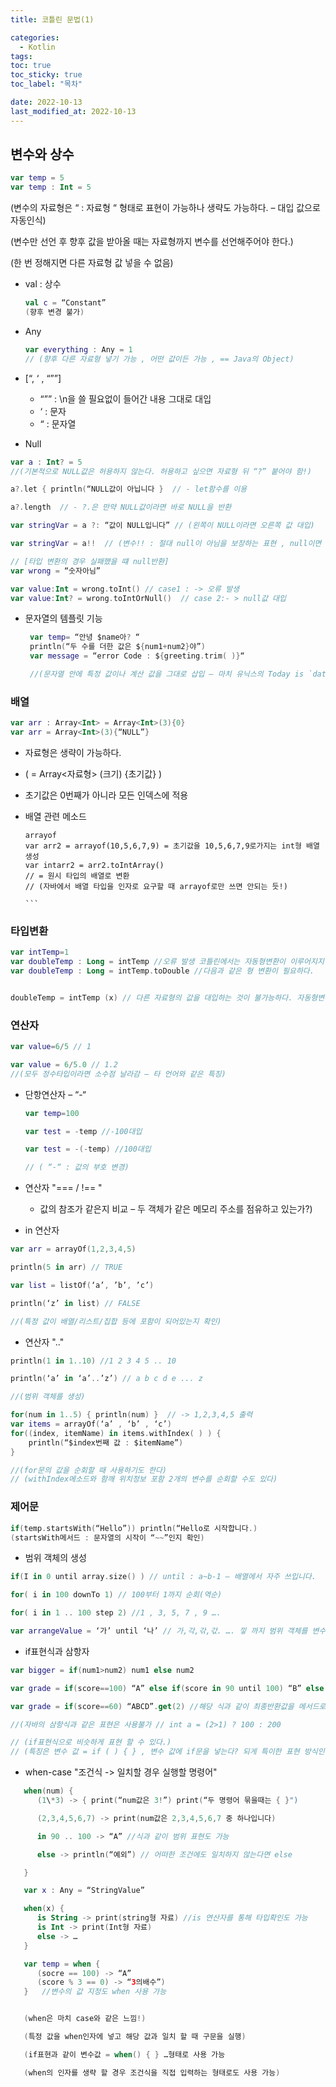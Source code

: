 ```yaml
---
title: 코틀린 문법(1)

categories:
  - Kotlin
tags:
toc: true
toc_sticky: true
toc_label: "목차"

date: 2022-10-13
last_modified_at: 2022-10-13
---
```


## 변수와 상수

```kotlin
var temp = 5
var temp : Int = 5
```

(변수의 자료형은 “ : 자료형 “ 형태로 표현이 가능하나 생략도 가능하다. – 대입 값으로 자동인식)

(변수만 선언 후 향후 값을 받아올 때는 자료형까지 변수를 선언해주어야 한다.)

(한 번 정해지면 다른 자료형 값 넣을 수 없음)

- val : 상수

  ```kotlin
  val c = “Constant”
  (향후 변경 불가)
  ```

- Any

  ```kotlin
  var everything : Any = 1
  // (향후 다른 자료형 넣기 가능 , 어떤 값이든 가능 , == Java의 Object)

  ```

- [“, ‘ , “””]

  - “”” : \n을 쓸 필요없이 들어간 내용 그대로 대입
  - ‘ : 문자
  - “ : 문자열

- Null

```kotlin
var a : Int? = 5
//(기본적으로 NULL값은 허용하지 않는다. 허용하고 싶으면 자료형 뒤 “?” 붙어야 함!)

a?.let { println(“NULL값이 아닙니다 }  // - let함수를 이용

a?.length  // - ?.은 만약 NULL값이라면 바로 NULL을 반환

var stringVar = a ?: “값이 NULL입니다” // (왼쪽이 NULL이라면 오른쪽 값 대입)

var stringVar = a!!  // (변수!! : 절대 null이 아님을 보장하는 표현 , null이면 오류 발생)

// [타입 변환의 경우 실패했을 떄 null반환]
var wrong = “숫자아님”

var value:Int = wrong.toInt() // case1 : -> 오류 발생
var value:Int? = wrong.toIntOrNull()  // case 2:- > null값 대입
```

- 문자열의 템플릿 기능

  ```kotlin
   var temp= “안녕 $name아? “
   println(“두 수를 더한 값은 ${num1+num2}야”)
   var message = “error Code : ${greeting.trim( )}“

   //(문자열 안에 특정 값이나 계산 값을 그대로 삽입 – 마치 유닉스의 Today is `date` !
  ```

### 배열

```kotlin
var arr : Array<Int> = Array<Int>(3){0}
var arr = Array<Int>(3){“NULL”}
```

- 자료형은 생략이 가능하다.

- ( = Array<자료형> (크기) {초기값} )

- 초기값은 0번째가 아니라 모든 인덱스에 적용

- 배열 관련 메소드

      arrayof
      var arr2 = arrayof(10,5,6,7,9) = 초기값을 10,5,6,7,9로가지는 int형 배열 생성
      var intarr2 = arr2.toIntArray()
      // = 원시 타입의 배열로 변환
      // (자바에서 배열 타입을 인자로 요구할 때 arrayof로만 쓰면 안되는 듯!)

      ```

### 타입변환

```kotlin
var intTemp=1
var doubleTemp : Long = intTemp //오류 발생 코틀린에서는 자동형변환이 이루어지지 않는다.
var doubleTemp : Long = intTemp.toDouble //다음과 같은 형 변환이 필요하다.


doubleTemp = intTemp (x) // 다른 자료형의 값을 대입하는 것이 불가능하다. 자동형변환이 ㄴㄴ
```

### 연산자

```kotlin
var value=6/5 // 1

var value = 6/5.0 // 1.2
//(모두 정수타입이라면 소수점 날라감 – 타 언어와 같은 특징)
```

- 단항연산자 – “-“

  ```kotlin
  var temp=100

  var test = -temp //-100대입

  var test = -(-temp) //100대입

  // ( “-“ : 값의 부호 변경)
  ```

- 연산자 "=== / !== "

  - 값의 참조가 같은지 비교 – 두 객체가 같은 메모리 주소를 점유하고 있는가?)

- in 연산자

```kotlin
var arr = arrayOf(1,2,3,4,5)

println(5 in arr) // TRUE

var list = listOf(‘a’, ’b’, ’c’)

println(‘z’ in list) // FALSE

//(특정 값이 배열/리스트/집합 등에 포함이 되어있는지 확인)
```

- 연산자 ".."

```kotlin
println(1 in 1..10) //1 2 3 4 5 .. 10

println(‘a’ in ‘a’..’z’) // a b c d e ... z

//(범위 객체를 생성)

for(num in 1..5) { println(num) }  // -> 1,2,3,4,5 출력
var items = arrayOf(‘a’ , ‘b’ , ‘c’)
for((index, itemName) in items.withIndex( ) ) {
    println(“$index번째 값 : $itemName”)
}

//(for문의 값을 순회할 때 사용하기도 한다)
// (withIndex메소드와 함깨 위치정보 포함 2개의 변수를 순회할 수도 있다)
```

### 제어문

```kotlin
if(temp.startsWith(“Hello”)) println(“Hello로 시작합니다.)
(startsWith메서드 : 문자열의 시작이 “~~”인지 확인)

```

- 범위 객체의 생성

```kotlin
if(I in 0 until array.size() ) // until : a~b-1 – 배열에서 자주 쓰입니다.

for( i in 100 downTo 1) // 100부터 1까지 순회(역순)

for( i in 1 .. 100 step 2) //1 , 3, 5, 7 , 9 ….

var arrangeValue = ‘가’ until ‘나’ // 가,각,갂,갃. …. 낗 까지 범위 객체를 변수에 저장

```

- if표현식과 삼항자

```kotlin
var bigger = if(num1>num2) num1 else num2

var grade = if(score==100) “A” else if(score in 90 until 100) “B” else “C”

var grade = if(score==60) “ABCD”.get(2) //해당 식과 같이 최종반환값을 메서드로 표현 가능(B)

//(자바의 삼항식과 같은 표현은 사용불가 // int a = (2>1) ? 100 : 200

// (if표현식으로 비슷하게 표현 할 수 있다.)
// (특징은 변수 값 = if ( ) { } , 변수 값에 if문을 넣는다? 되게 특이한 표현 방식인데 깔끔)

```

- when-case
  "조건식 -> 일치할 경우 실행할 명령어"

```kotlin
   when(num) {
      (1\*3) -> { print(“num값은 3!”) print(“두 명령어 묶을때는 { }")

      (2,3,4,5,6,7) -> print(num값은 2,3,4,5,6,7 중 하나입니다)

      in 90 .. 100 -> “A” //식과 같이 범위 표현도 가능

      else -> println(“예외”) // 어떠한 조건에도 일치하지 않는다면 else

   }

   var x : Any = “StringValue”

   when(x) {
      is String -> print(string형 자료) //is 연산자를 통해 타입확인도 가능
      is Int -> print(Int형 자료)
      else -> …
   }

   var temp = when {
      (socre == 100) -> “A”
      (score % 3 == 0) -> “3의배수”)
   }   //변수의 값 지정도 when 사용 가능


   (when은 마치 case와 같은 느낌!)

   (특정 값을 when인자에 넣고 해당 값과 일치 할 때 구문을 실행)

   (if표현과 같이 변수값 = when() { } …형태로 사용 가능

   (when의 인자를 생략 할 경우 조건식을 직접 입력하는 형태로도 사용 가능)

```

